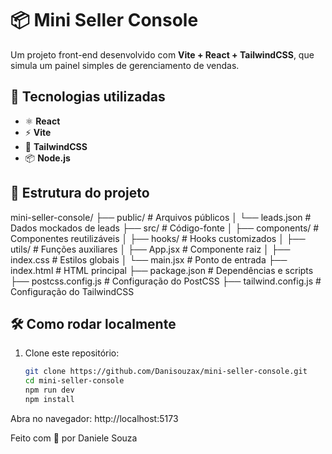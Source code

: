 # 📦 Mini Seller Console  

Um projeto front-end desenvolvido com **Vite + React + TailwindCSS**, que simula um painel simples de gerenciamento de vendas.  

## 🚀 Tecnologias utilizadas  
- ⚛️ **React**  
- ⚡ **Vite**  
- 🎨 **TailwindCSS**  
- 📦 **Node.js**  

## 📂 Estrutura do projeto  
mini-seller-console/
├── public/            # Arquivos públicos
│   └── leads.json     # Dados mockados de leads
├── src/               # Código-fonte
│   ├── components/    # Componentes reutilizáveis
│   ├── hooks/         # Hooks customizados
│   ├── utils/         # Funções auxiliares
│   ├── App.jsx        # Componente raiz
│   ├── index.css      # Estilos globais
│   └── main.jsx       # Ponto de entrada
├── index.html         # HTML principal
├── package.json       # Dependências e scripts
├── postcss.config.js  # Configuração do PostCSS
├── tailwind.config.js # Configuração do TailwindCSS


## 🛠️ Como rodar localmente  
1. Clone este repositório:  
   ```bash
   git clone https://github.com/Danisouzax/mini-seller-console.git
   cd mini-seller-console
   npm run dev
   npm install
Abra no navegador: http://localhost:5173

Feito com 💙 por Daniele Souza

